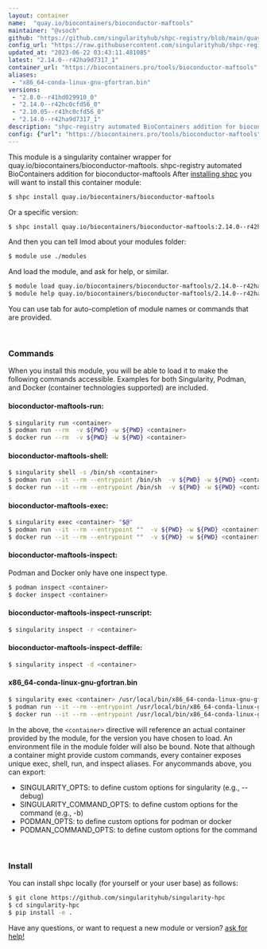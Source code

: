 ```yaml
---
layout: container
name:  "quay.io/biocontainers/bioconductor-maftools"
maintainer: "@vsoch"
github: "https://github.com/singularityhub/shpc-registry/blob/main/quay.io/biocontainers/bioconductor-maftools/container.yaml"
config_url: "https://raw.githubusercontent.com/singularityhub/shpc-registry/main/quay.io/biocontainers/bioconductor-maftools/container.yaml"
updated_at: "2023-06-22 03:43:11.481085"
latest: "2.14.0--r42ha9d7317_1"
container_url: "https://biocontainers.pro/tools/bioconductor-maftools"
aliases:
 - "x86_64-conda-linux-gnu-gfortran.bin"
versions:
 - "2.8.0--r41hd029910_0"
 - "2.14.0--r42hc0cfd56_0"
 - "2.10.05--r41hc0cfd56_0"
 - "2.14.0--r42ha9d7317_1"
description: "shpc-registry automated BioContainers addition for bioconductor-maftools"
config: {"url": "https://biocontainers.pro/tools/bioconductor-maftools", "maintainer": "@vsoch", "description": "shpc-registry automated BioContainers addition for bioconductor-maftools", "latest": {"2.14.0--r42ha9d7317_1": "sha256:28b7309e8bc7c2f38e14394d54104d874ad8ffee478d0589756c0e161a55131d"}, "tags": {"2.8.0--r41hd029910_0": "sha256:bcabe3ce0167d6893b164345824bf233037f90152f687155923306fa9f7b0a73", "2.14.0--r42hc0cfd56_0": "sha256:85a197c81a55ad102b0e09fde189ccd6409e76e24d540e89bda27eb69e2cd954", "2.10.05--r41hc0cfd56_0": "sha256:058f7104c820216854a0b054a85f7224ebe2cf33977e5c9a931d86c02a6053e8", "2.14.0--r42ha9d7317_1": "sha256:28b7309e8bc7c2f38e14394d54104d874ad8ffee478d0589756c0e161a55131d"}, "docker": "quay.io/biocontainers/bioconductor-maftools", "aliases": {"x86_64-conda-linux-gnu-gfortran.bin": "/usr/local/bin/x86_64-conda-linux-gnu-gfortran.bin"}}
---
```


This module is a singularity container wrapper for quay.io/biocontainers/bioconductor-maftools.
shpc-registry automated BioContainers addition for bioconductor-maftools
After [installing shpc](#install) you will want to install this container module:


```bash
$ shpc install quay.io/biocontainers/bioconductor-maftools
```

Or a specific version:

```bash
$ shpc install quay.io/biocontainers/bioconductor-maftools:2.14.0--r42ha9d7317_1
```

And then you can tell lmod about your modules folder:

```bash
$ module use ./modules
```

And load the module, and ask for help, or similar.

```bash
$ module load quay.io/biocontainers/bioconductor-maftools/2.14.0--r42ha9d7317_1
$ module help quay.io/biocontainers/bioconductor-maftools/2.14.0--r42ha9d7317_1
```

You can use tab for auto-completion of module names or commands that are provided.

<br>

### Commands

When you install this module, you will be able to load it to make the following commands accessible.
Examples for both Singularity, Podman, and Docker (container technologies supported) are included.

#### bioconductor-maftools-run:

```bash
$ singularity run <container>
$ podman run --rm  -v ${PWD} -w ${PWD} <container>
$ docker run --rm  -v ${PWD} -w ${PWD} <container>
```

#### bioconductor-maftools-shell:

```bash
$ singularity shell -s /bin/sh <container>
$ podman run --it --rm --entrypoint /bin/sh  -v ${PWD} -w ${PWD} <container>
$ docker run --it --rm --entrypoint /bin/sh  -v ${PWD} -w ${PWD} <container>
```

#### bioconductor-maftools-exec:

```bash
$ singularity exec <container> "$@"
$ podman run --it --rm --entrypoint ""  -v ${PWD} -w ${PWD} <container> "$@"
$ docker run --it --rm --entrypoint ""  -v ${PWD} -w ${PWD} <container> "$@"
```

#### bioconductor-maftools-inspect:

Podman and Docker only have one inspect type.

```bash
$ podman inspect <container>
$ docker inspect <container>
```

#### bioconductor-maftools-inspect-runscript:

```bash
$ singularity inspect -r <container>
```

#### bioconductor-maftools-inspect-deffile:

```bash
$ singularity inspect -d <container>
```


#### x86_64-conda-linux-gnu-gfortran.bin

```bash
$ singularity exec <container> /usr/local/bin/x86_64-conda-linux-gnu-gfortran.bin
$ podman run --it --rm --entrypoint /usr/local/bin/x86_64-conda-linux-gnu-gfortran.bin   -v ${PWD} -w ${PWD} <container> -c " $@"
$ docker run --it --rm --entrypoint /usr/local/bin/x86_64-conda-linux-gnu-gfortran.bin   -v ${PWD} -w ${PWD} <container> -c " $@"
```



In the above, the `<container>` directive will reference an actual container provided
by the module, for the version you have chosen to load. An environment file in the
module folder will also be bound. Note that although a container
might provide custom commands, every container exposes unique exec, shell, run, and
inspect aliases. For anycommands above, you can export:

 - SINGULARITY_OPTS: to define custom options for singularity (e.g., --debug)
 - SINGULARITY_COMMAND_OPTS: to define custom options for the command (e.g., -b)
 - PODMAN_OPTS: to define custom options for podman or docker
 - PODMAN_COMMAND_OPTS: to define custom options for the command

<br>

### Install

You can install shpc locally (for yourself or your user base) as follows:

```bash
$ git clone https://github.com/singularityhub/singularity-hpc
$ cd singularity-hpc
$ pip install -e .
```

Have any questions, or want to request a new module or version? [ask for help!](https://github.com/singularityhub/singularity-hpc/issues)